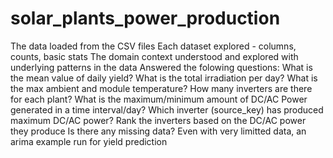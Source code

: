 # solar_plants_power_production
The data loaded from the CSV files
Each dataset explored - columns, counts, basic stats
The domain context understood and explored with underlying patterns in the data
Answered the folowing questions:
  What is the mean value of daily yield?
  What is the total irradiation per day?
  What is the max ambient and module temperature?
  How many inverters are there for each plant?
  What is the maximum/minimum amount of DC/AC Power generated in a time interval/day?
  Which inverter (source_key) has produced maximum DC/AC power?
  Rank the inverters based on the DC/AC power they produce
  Is there any missing data?
Even with very limitted data, an arima example run for yield prediction
